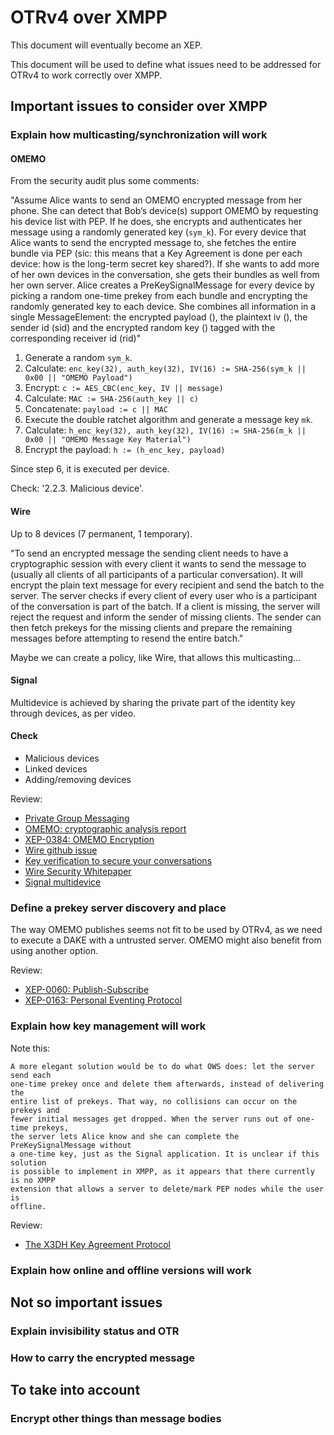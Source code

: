 # OTRv4 over XMPP

This document will eventually become an XEP.

This document will be used to define what issues need to be addressed for
OTRv4 to work correctly over XMPP.

## Important issues to consider over XMPP

### Explain how multicasting/synchronization will work

#### OMEMO

From the security audit plus some comments:

"Assume Alice wants to send an OMEMO encrypted message from her phone. She can
detect that Bob’s device(s) support OMEMO by requesting his device list with
PEP. If he does, she encrypts and authenticates her message using a randomly
generated key (`sym_k`). For every device that Alice wants to send the encrypted
message to, she fetches the entire bundle via PEP (sic: this means that a Key
Agreement is done per each device: how is the long-term secret key shared?). If
she wants to add more of her own devices in the conversation, she gets their
bundles as well from her own server. Alice creates a PreKeySignalMessage for
every device by picking a random one-time prekey from each bundle and
encrypting the randomly generated key to each device. She combines all
information in a single MessageElement: the encrypted payload (<payload/>), the
plaintext iv (<iv/>), the sender id (sid) and the encrypted
random key (<key/>) tagged with the corresponding receiver id (rid)"

1. Generate a random `sym_k`.
2. Calculate: `enc_key(32), auth_key(32), IV(16) := SHA-256(sym_k || 0x00 || "OMEMO Payload")`
3. Encrypt: `c := AES_CBC(enc_key, IV || message)`
4. Calculate: `MAC := SHA-256(auth_key || c)`
5. Concatenate: `payload := c || MAC`
6. Execute the double ratchet algorithm and generate a message key `mk`.
7. Calculate: `h_enc_key(32), auth_key(32), IV(16) := SHA-256(m_k || 0x00 || "OMEMO Message Key Material")`
8. Encrypt the payload: `h := (h_enc_key, payload)`

Since step 6, it is executed per device.

Check: '2.2.3. Malicious device'.

#### Wire

Up to 8 devices (7 permanent, 1 temporary).

"To send an encrypted message the sending client needs to have a cryptographic
session with every client it wants to send the message to (usually all clients
of all participants of a particular conversation). It will encrypt the plain
text message for every recipient and send the batch to the server. The server
checks if every client of every user who is a participant of the conversation is
part of the batch. If a client is missing, the server will reject the request
and inform the sender of missing clients. The sender can then fetch prekeys for
the missing clients and prepare the remaining messages before attempting to
resend the entire batch."

Maybe we can create a policy, like Wire, that allows this multicasting...

#### Signal

Multidevice is achieved by sharing the private part of the identity key
through devices, as per video.

#### Check

* Malicious devices
* Linked devices
* Adding/removing devices

Review:

* [Private Group Messaging](https://signal.org/blog/private-groups/)
* [OMEMO: cryptographic analysis report](https://conversations.im/omemo/audit.pdf)
* [XEP-0384: OMEMO Encryption](https://xmpp.org/extensions/xep-0384.html)
* [Wire github issue](https://github.com/wireapp/wire/issues/70)
* [Key verification to secure your conversations](https://wire.com/en/blog/key-verification-secure-conversations/)
* [Wire Security Whitepaper](https://wire-docs.wire.com/download/Wire+Security+Whitepaper.pdf)
* [Signal multidevice](https://www.youtube.com/watch?v=7WnwSovjYMs&feature=youtu.be&t=31m28s)

### Define a prekey server discovery and place

The way OMEMO publishes seems not fit to be used by OTRv4, as we need to
execute a DAKE with a untrusted server. OMEMO might also benefit from using
another option.

Review:

* [XEP-0060: Publish-Subscribe](https://xmpp.org/extensions/xep-0060.html)
* [XEP-0163: Personal Eventing Protocol](https://xmpp.org/extensions/xep-0163.html)

### Explain how key management will work

Note this:

```
A more elegant solution would be to do what OWS does: let the server send each
one-time prekey once and delete them afterwards, instead of delivering the
entire list of prekeys. That way, no collisions can occur on the prekeys and
fewer initial messages get dropped. When the server runs out of one-time prekeys,
the server lets Alice know and she can complete the PreKeySignalMessage without
a one-time key, just as the Signal application. It is unclear if this solution
is possible to implement in XMPP, as it appears that there currently is no XMPP
extension that allows a server to delete/mark PEP nodes while the user is
offline.
```

Review:

* [The X3DH Key Agreement Protocol](https://signal.org/docs/specifications/x3dh/)

### Explain how online and offline versions will work

## Not so important issues

### Explain invisibility status and OTR

### How to carry the encrypted message

## To take into account

### Encrypt other things than message bodies
